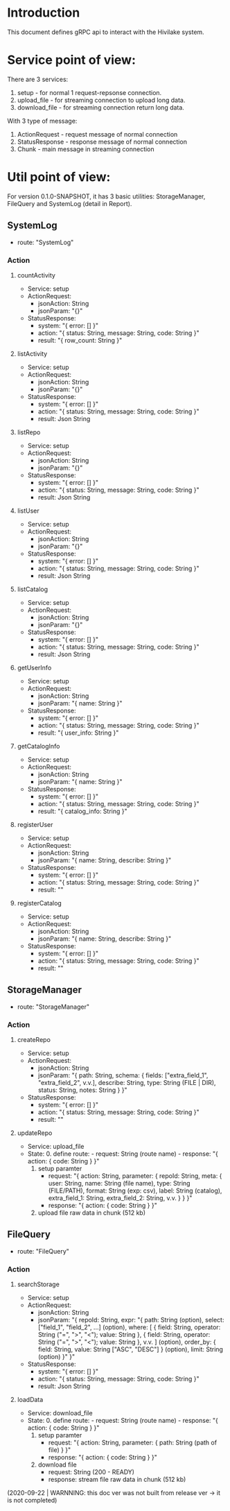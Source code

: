 # Introduction
This document defines gRPC api to interact with the Hivilake system.

# Service point of view:
There are 3 services:

1. setup - for normal 1 request-repsonse connection.
2. upload_file - for streaming connection to upload long data.
3. download_file - for streaming connection return long data.

With 3 type of message:

1. ActionRequest - request message of normal connection
2. StatusResponse - response message of normal connection
3. Chunk - main message in streaming connection

# Util point of view:
For version 0.1.0-SNAPSHOT, it has 3 basic utilities: StorageManager, FileQuery and SystemLog (detail in Report).

## SystemLog

- route: "SystemLog"

### Action

1. countActivity
    - Service: setup
    - ActionRequest:
        - jsonAction: String
        - jsonParam: "{}"
    - StatusResponse:
        - system: "{
            error: []
        }"
        - action: "{
            status: String,
            message: String,
            code: String
        }"
        - result: "{
            row_count: String
        }"

2. listActivity
    - Service: setup
    - ActionRequest:
        - jsonAction: String
        - jsonParam: "{}"
    - StatusResponse:
        - system: "{
            error: []
        }"
        - action: "{
            status: String,
            message: String,
            code: String
        }"
        - result: Json String

3. listRepo
    - Service: setup
    - ActionRequest:
        - jsonAction: String
        - jsonParam: "{}"
    - StatusResponse:
        - system: "{
            error: []
        }"
        - action: "{
            status: String,
            message: String,
            code: String
        }"
        - result: Json String

4. listUser
    - Service: setup
    - ActionRequest:
        - jsonAction: String
        - jsonParam: "{}"
    - StatusResponse:
        - system: "{
            error: []
        }"
        - action: "{
            status: String,
            message: String,
            code: String
        }"
        - result: Json String

5. listCatalog
    - Service: setup
    - ActionRequest:
        - jsonAction: String
        - jsonParam: "{}"
    - StatusResponse:
        - system: "{
            error: []
        }"
        - action: "{
            status: String,
            message: String,
            code: String
        }"
        - result: Json String

6. getUserInfo
    - Service: setup
    - ActionRequest:
        - jsonAction: String
        - jsonParam: "{
            name: String
        }"
    - StatusResponse:
        - system: "{
            error: []
        }"
        - action: "{
            status: String,
            message: String,
            code: String
        }"
        - result: "{
            user_info: String
        }"

7. getCatalogInfo
    - Service: setup
    - ActionRequest:
        - jsonAction: String
        - jsonParam: "{
            name: String
        }"
    - StatusResponse:
        - system: "{
            error: []
        }"
        - action: "{
            status: String,
            message: String,
            code: String
        }"
        - result: "{
            catalog_info: String
        }"

8. registerUser
    - Service: setup
    - ActionRequest:
        - jsonAction: String
        - jsonParam: "{
            name: String,
            describe: String
        }"
    - StatusResponse:
        - system: "{
            error: []
        }"
        - action: "{
            status: String,
            message: String,
            code: String
        }"
        - result: ""

9. registerCatalog
    - Service: setup
    - ActionRequest:
        - jsonAction: String
        - jsonParam: "{
            name: String,
            describe: String
        }"
    - StatusResponse:
        - system: "{
            error: []
        }"
        - action: "{
            status: String,
            message: String,
            code: String
        }"
        - result: ""

## StorageManager

- route: "StorageManager"

### Action

1. createRepo
    - Service: setup
    - ActionRequest:
        - jsonAction: String
        - jsonParam: "{
            path: String,
            schema: {
                fields: ["extra_field_1", "extra_field_2", v.v.],
                describe: String,
                type: String (FILE | DIR),
                status: String,
                notes: String
            }
        }"
    - StatusResponse:
        - system: "{
            error: []
        }"
        - action: "{
            status: String,
            message: String,
            code: String
        }"
        - result: ""

2. updateRepo
    - Service: upload_file
    - State:
        0. define route:
            - request: String (route name)
            - response: "{
                action: {
                    code: String
                }
            }"
        1. setup paramter
            - request: "{
                action: String,
                parameter: {
                    repoId: String,
                    meta: {
                        user: String,
                        name: String (file name),
                        type: String (FILE/PATH),
                        format: String (exp: csv),
                        label: String (catalog),
                        extra_field_1: String,
                        extra_field_2: String,
                        v.v.
                    }
                }
            }"
            - response: "{
                action: {
                    code: String
                }
            }"
        2. upload file raw data in chunk (512 kb)

## FileQuery

- route: "FileQuery"

### Action

1. searchStorage
    - Service: setup
    - ActionRequest:
        - jsonAction: String
        - jsonParam: "{
            repoId: String,
            expr: "{
                path: String (option),
                select: ["field_1", "field_2", ...] (option),
                where: [
                    {
                        field: String,
                        operator: String ("=", ">", "<");
                        value: String
                    },
                    {
                        field: String,
                        operator: String ("=", ">", "<");
                        value: String
                    },
                    v.v.
                ] (option),
                order_by: {
                    field: String,
                    value: String ["ASC", "DESC"]
                } (option),
                limit: String (option)
            }"
        }"
    - StatusResponse:
        - system: "{
            error: []
        }"
        - action: "{
            status: String,
            message: String,
            code: String
        }"
        - result: Json String

2. loadData
    - Service: download_file
    - State:
        0. define route:
            - request: String (route name)
            - response: "{
                action: {
                    code: String
                }
            }"
        1. setup paramter
            - request: "{
                action: String,
                parameter: {
                    path: String (path of file)
                }
            }"
            - response: "{
                action: {
                    code: String
                }
            }"
        2. download file
            - request: String (200 - READY)
            - response: stream file raw data in chunk (512 kb)

(2020-09-22 | WARNNING: this doc ver was not built from release ver -> it is not completed)